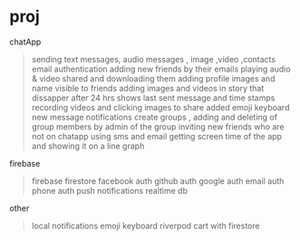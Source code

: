 # proj

chatApp
>sending text messages, audio messages , image ,video ,contacts
>email authentication
>adding new friends by their emails
>playing audio & video shared and downloading them
>adding profile images and name visible to friends
>adding images and videos in story that dissapper after 24 hrs
>shows last sent message and time stamps
>recording videos and clicking images to share
>added emoji keyboard 
>new message notifications
>create groups , adding and deleting of group members by admin of the group
>inviting new friends who are not on chatapp using sms and email
>getting screen time of the app and showing it on  a line graph

firebase
>firebase firestore
>facebook auth
>github auth
>google auth
>email auth
>phone auth
>push notifications
>realtime db

other
>local notifications
>emoji keyboard
>riverpod cart with firestore
